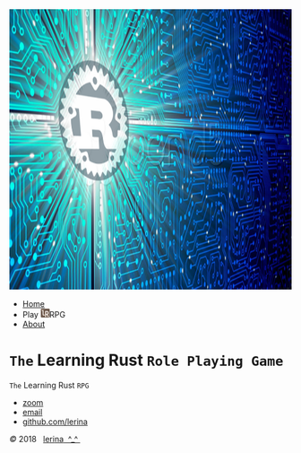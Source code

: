 <img id="banner" src="./lRustRPG.png" width="1024" height="500" />
<script src="./js/js.js"></script>

<div class="container">

<nav> 

-   [Home](/)
-   Play <img src="../pix/learning_rust_rpg_16x16.png" align="bottom" />RPG
-   [About](/about.html)

</nav>

# `The` Learning Rust `Role Playing Game` 
`The` Learning Rust `RPG`
</div><!-- .container -->

<footer style="clear:both">

-   [zoom]()
-   [email](mailto:lerina.razafy@gmail.com)
-   [github.com/lerina](https://github.com/lerina)

<div id="copy"><em>&#xa9;</em> 2018  &nbsp; <a href="http://razafy.com" target="_blank"> <span class="le">le</span><span class="ri">ri</span><span class="na">na</span>  ^_^ </a></div>

</footer>
